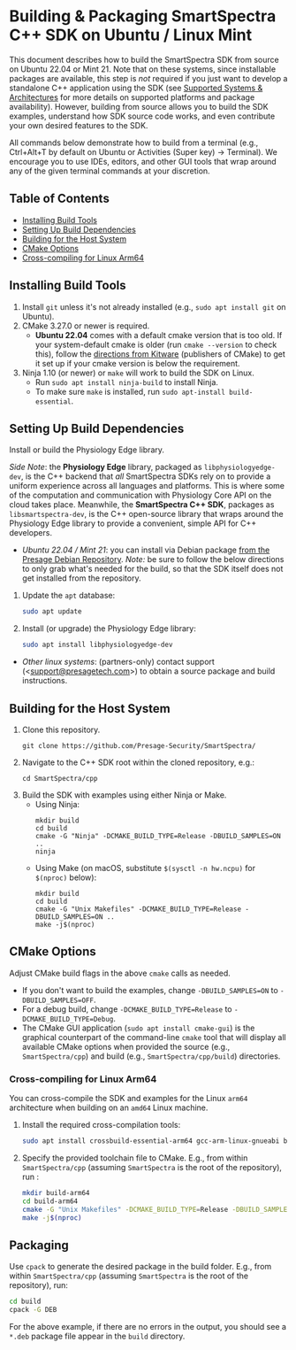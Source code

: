 # Building & Packaging SmartSpectra C++ SDK on Ubuntu / Linux Mint

This document describes how to build the SmartSpectra SDK from source on Ubuntu 22.04 or Mint 21. Note that on these systems, since installable packages are available, this step is _not_ required if you just want to develop a standalone C++ application using the SDK (see [Supported Systems & Architectures](../README.md#supported-systems--architectures) for more details on supported platforms and package availability). However, building from source allows you to build the SDK examples, understand how SDK source code works, and even contribute your own desired features to the SDK.

All commands below demonstrate how to build from a terminal (e.g., Ctrl+Alt+T by default on Ubuntu or Activities (Super key) → Terminal). We encourage you to use IDEs, editors, and other GUI tools that wrap around any of the given terminal commands at your discretion.

## Table of Contents
- [Installing Build Tools](#installing-build-tools)
- [Setting Up Build Dependencies](#setting-up-build-dependencies)
- [Building for the Host System](#building-for-the-host-system)
- [CMake Options](#cmake-options)
- [Cross-compiling for Linux Arm64](#cross-compiling-for-linux-arm64)


## Installing Build Tools
1. Install `git` unless it's not already installed (e.g., `sudo apt install git` on Ubuntu).
2. CMake 3.27.0 or newer is required.
    - **Ubuntu 22.04** comes with a default cmake version that is too old. If your system-default cmake is older (run `cmake --version` to check this), follow the [directions from Kitware](https://apt.kitware.com/) (publishers of CMake) to get it set up if your cmake version is below the requirement.
3. Ninja 1.10 (or newer) or `make` will work to build the SDK on Linux.
    - Run `sudo apt install ninja-build` to install Ninja. 
    - To make sure `make` is installed, run `sudo apt-install build-essential`.

## Setting Up Build Dependencies

Install or build the Physiology Edge library. 

*Side Note*: the **Physiology Edge** library, packaged as `libphysiologyedge-dev`, is the C++ backend that *all* SmartSpectra SDKs rely on to provide a uniform experience across all languages and platforms. This is where some of the computation and communication with Physiology Core API on the cloud takes place. Meanwhile,
 the **SmartSpectra C++ SDK**, packages as `libsmartspectra-dev`, is the C++ open-source library that wraps around the Physiology Edge library to provide a convenient, simple API for C++ developers.

- *Ubuntu 22.04 / Mint 21*: you can install via Debian package [from the Presage Debian Repository](../README.md#setting-up-the-presage-debian-repository). *Note:* be sure to follow the below directions to only grab what's needed for the build, so that the SDK itself does not get installed from the repository.

1. Update the `apt` database:
    ```bash
    sudo apt update
    ```
2. Install (or upgrade) the Physiology Edge library:
    ```bash
    sudo apt install libphysiologyedge-dev
    ```

- *Other linux systems*: (partners-only) contact support (<[support@presagetech.com](mailto:support@presagetech.com)>) to obtain a source package and build instructions.

## Building for the Host System
1. Clone this repository.
    ```shell
    git clone https://github.com/Presage-Security/SmartSpectra/
     ```
2. Navigate to the C++ SDK root within the cloned repository, e.g.:
    ```sheel
    cd SmartSpectra/cpp
    ```
3. Build the SDK with examples using either Ninja or Make.
    - Using Ninja:
        ```shell
        mkdir build
        cd build
        cmake -G "Ninja" -DCMAKE_BUILD_TYPE=Release -DBUILD_SAMPLES=ON ..
        ninja
        ```
    - Using Make (on macOS, substitute `$(sysctl -n hw.ncpu)` for `$(nproc)` below):
        ```shell
        mkdir build
        cd build
        cmake -G "Unix Makefiles" -DCMAKE_BUILD_TYPE=Release -DBUILD_SAMPLES=ON ..
        make -j$(nproc)
        ```
## CMake Options

Adjust CMake build flags in the above `cmake` calls as needed.
- If you don't want to build the examples, change `-DBUILD_SAMPLES=ON` to `-DBUILD_SAMPLES=OFF`.
- For a debug build, change `-DCMAKE_BUILD_TYPE=Release` to `-DCMAKE_BUILD_TYPE=Debug`.
- The CMake GUI application (`sudo apt install cmake-gui`) is the graphical counterpart of the command-line `cmake` tool that will display all available CMake options when provided the source (e.g., `SmartSpectra/cpp`) and build (e.g., `SmartSpectra/cpp/build`) directories.

### Cross-compiling for Linux Arm64

You can cross-compile the SDK and examples for the Linux `arm64` architecture when building on an `amd64` Linux machine.

1. Install the required cross-compilation tools:
    ```bash
    sudo apt install crossbuild-essential-arm64 gcc-arm-linux-gnueabi binutils-arm-linux-gnueabi
    ```

2. Specify the provided toolchain file to CMake. E.g., from within `SmartSpectra/cpp` (assuming `SmartSpectra` is the root of the repository), run :
    ```bash
    mkdir build-arm64
    cd build-arm64
    cmake -G "Unix Makefiles" -DCMAKE_BUILD_TYPE=Release -DBUILD_SAMPLES=ON -DCMAKE_TOOLCHAIN_FILE=../toolchains/linux_arm64_toolchain.cmake ..
    make -j$(nproc)
    ```
## Packaging

Use `cpack` to generate the desired package in the build folder. E.g., from within `SmartSpectra/cpp` (assuming `SmartSpectra` is the root of the repository), run:

```bash
cd build
cpack -G DEB
```

For the above example, if there are no errors in the output, you should see a `*.deb` package file appear in the `build` directory.
